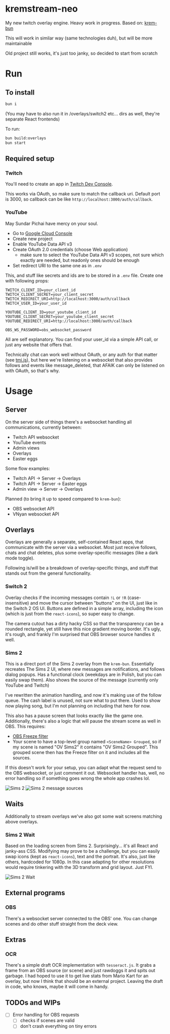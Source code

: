 # kremstream-neo

My new twitch overlay engine. Heavy work in progress.
Based on: [krem-bun](https://github.com/Rosalina121/krem-bun)

This will work in similar way (same technologies duh), but will be more maintainable

Old project still works, it's just too janky, so decided to start from scratch

# Run

## To install

```bash
bun i
```

(You may have to also run it in /overlays/switch2 etc... dirs as well, they're separate React frontends)

To run:

```bash
bun build:overlays
bun start
```

## Required setup
### Twitch
You'll need to create an app in [Twitch Dev Console](https://dev.twitch.tv/console/apps).

This works via OAuth, so make sure to match the callback uri. Default port is 3000, so callback can be like `http://localhost:3000/auth/callback`.

### YouTube
May Sundar Pichai have mercy on your soul. 

- Go to [Google Cloud Console](https://console.cloud.google.com/)
- Create new project
- Enable YouTube Data API v3
- Create OAuth 2.0 credentials (choose Web application)
  - make sure to select the YouTube Data API v3 scopes, not sure which exactly are needed, but readonly ones should be enough
- Set redirect URI to the same one as in `.env`

This, and stuff like secrets and ids are to be stored in a `.env` file. Create one with following props:

```
TWITCH_CLIENT_ID=your_client_id
TWITCH_CLIENT_SECRET=your_client_secret
TWITCH_REDIRECT_URI=http://localhost:3000/auth/callback
TWITCH_USER_ID=your_user_id

YOUTUBE_CLIENT_ID=your_youtube_client_id
YOUTUBE_CLIENT_SECRET=your_youtube_client_secret
YOUTUBE_REDIRECT_URI=http://localhost:3000/auth/callback

OBS_WS_PASSWORD=obs_websocket_password
```
All are self explanatory. You can find your user_id via a simple API call, or just any website that offers that.

Technically chat can work well without OAuth, or any auth for that matter (see [tmi.js](https://tmijs.com/)), but here we're listening on a websocket that also provides follows and events like message_deleted, that AFAIK can only be listened on with OAuth, so that's why.

# Usage
## Server
On the server side of things there's a websocket handling all communications, currently between:
- Twitch API websocket
- YouTube events
- Admin views
- Overlays
- Easter eggs

Some flow examples:
- Twitch API -> Server -> Overlays
- Twitch API -> Server -> Easter eggs
- Admin view -> Server -> Overlays

Planned (to bring it up to speed compared to `krem-bun`):
- OBS websocket API
- VNyan websocket API

## Overlays
Overlays are generally a separate, self-contained React apps,
that communicate with the server via a websocket.
Most just receive follows, chats and chat deletes, plus some overlay-specific messages (like a dark mode toggle).

Following is/will be a breakdown of overlay-specific things, and stuff that stands out from the general functionality.

### Switch 2
Overlay checks if the incoming messages contain `!L` or `!R` (case-insensitive) and move the cursor between "buttons" on the UI,
just like in the Switch 2 OS UI. Buttons are defined in a simple array, including the icon (which is just from the `react-icons`), so super easy to change.

The camera cutout has a dirty hacky CSS so that the transparency can be a rounded rectangle, yet still have this nice gradient moving border. It's ugly, it's rough, and frankly I'm surprised that OBS browser source handles it well.

### Sims 2
This is a direct port of the Sims 2 overlay from the `krem-bun`.
Essentially recreates The Sims 2 UI, where new messages are notifications, and follows dialog popups. Has a functional clock (weekdays are in Polish, but you can easily swap them). Also shows the source of the message (currently only YouTube and Twitch)

I've rewritten the animation handling, and now it's making use of the follow queue. The cash label is unused, not sure what to put there. Used to show now playing song, but I'm not planning on
including that here for now.

This also has a pause screen that looks exactly like the game one. Additionally, there's also a logic that will pause the
stream scene as well in OBS. This requires:
- [OBS Freeze filter](https://github.com/exeldro/obs-freeze-filter)
- Your scene to have a top-level group named `<SceneName> Grouped`, so if my scene is named "OV Sims2" it contains "OV Sims2 Grouped".
This grouped scene then has the Freeze filter on it and includes all the sources.

If this doesn't work for your setup, you can adapt what the request send to the OBS websocket,
or just comment it out. Websocket handler has, well, no error handling so if something goes wrong
the whole app crashes lol.

![Sims 2](readme-assets/sims2.png)
![Sims 2 message sources](readme-assets/sims2sources.png)

## Waits

Additionally to stream overlays we've also got some wait screens matching above overlays.

### Sims 2 Wait

Based on the loading screen from Sims 2. Surprisingly... it's all React and janky-ass CSS. Modifying may prove to be a challenge, but you can easily swap icons (kept as `react-icons`), text and the portrait. It's also, just like others, hardcoded for 1080p. In this case adapting for other resolutions would require tinkering with the 3D transform and grid layout. Just FYI.

![Sims 2 Wait](readme-assets/sims2wait.gif)


## External programs
### OBS
There's a websocket server connected to the OBS' one. You can change scenes and do other stuff straight from the deck view.

## Extras
### OCR
There's a simple draft OCR implementation with `tesseract.js`. It grabs a frame from an OBS source (or scene) and just rawdoggs it and spits out garbage.
I had hoped to use it to get live stats from Mario Kart for an overlay, but now I think that should be an external project. Leaving the draft in code, who knows, maybe it will come in handy.

## TODOs and WIPs
- [ ] Error handling for OBS requests
  - [ ] checks if scenes are valid
  - [ ] don't crash everything on tiny errors
